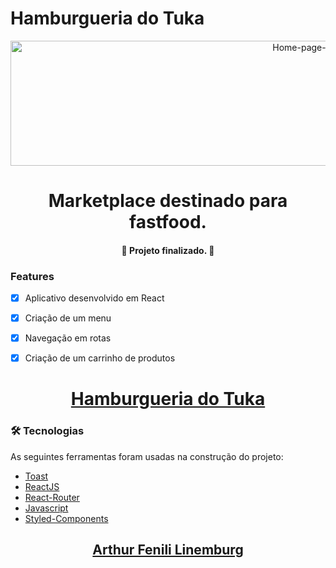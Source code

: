 # Hamburgueria do Tuka

<div align="center">
  <img height=200px width=1000px src="https://i.imgur.com/tfk7F3y.png" alt="Home-page-hamburgueria" border="0">
</div>

<h1 align="center">Marketplace destinado para fastfood.</h1>

<h4 align="center"> 
	🚀 Projeto finalizado. 🚀
</h4>

### Features

- [x] Aplicativo desenvolvido em React
- [x] Criação de um menu
- [x] Navegação em rotas
- [x] Criação de um carrinho de produtos


<h1 align="center">
  <a href="https://hamburgueria-kenzie-tukinhafl.vercel.app/">Hamburgueria do Tuka</a>
</h1>

### 🛠 Tecnologias

As seguintes ferramentas foram usadas na construção do projeto:

- [Toast](https://react-hot-toast.com/)
- [ReactJS](https://pt-br.reactjs.org/)
- [React-Router](https://reactrouter.com/web/guides/quick-start)
- [Javascript](https://www.javascript.com/)
- [Styled-Components](https://styled-components.com/)

<h2 align="center"><a href="https://www.linkedin.com/in/arthur-fenili-linemburg-ab8936184/">Arthur Fenili Linemburg</a></h2>
